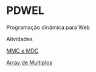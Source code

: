 # PDWEL
Programação dinâmica para Web

Atividades

[MMC e MDC](Atividade1/mmcemdc.html)

[Array de Multiplos](Atividade1/array.html)
